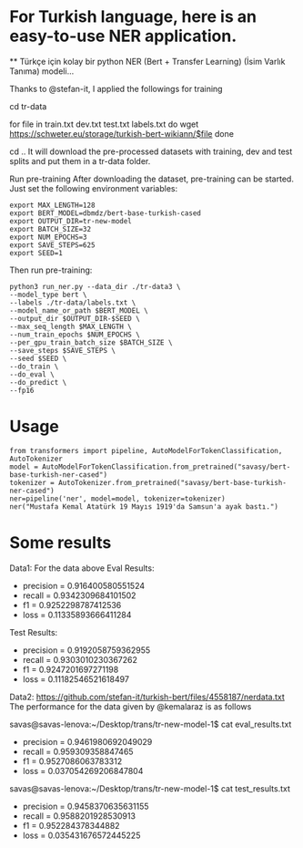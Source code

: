 
# For Turkish language, here is an easy-to-use NER application. 
 ** Türkçe için kolay bir python  NER (Bert + Transfer Learning)  (İsim Varlık Tanıma) modeli... 


Thanks to @stefan-it, I applied the followings for training


cd tr-data

for file in train.txt dev.txt test.txt labels.txt
do
  wget https://schweter.eu/storage/turkish-bert-wikiann/$file
done

cd ..
It will download the pre-processed datasets with training, dev and test splits and put them in a tr-data folder.

Run pre-training
After downloading the dataset, pre-training can be started. Just set the following environment variables:
```
export MAX_LENGTH=128
export BERT_MODEL=dbmdz/bert-base-turkish-cased 
export OUTPUT_DIR=tr-new-model
export BATCH_SIZE=32
export NUM_EPOCHS=3
export SAVE_STEPS=625
export SEED=1
```
Then run pre-training:
```
python3 run_ner.py --data_dir ./tr-data3 \
--model_type bert \
--labels ./tr-data/labels.txt \
--model_name_or_path $BERT_MODEL \
--output_dir $OUTPUT_DIR-$SEED \
--max_seq_length $MAX_LENGTH \
--num_train_epochs $NUM_EPOCHS \
--per_gpu_train_batch_size $BATCH_SIZE \
--save_steps $SAVE_STEPS \
--seed $SEED \
--do_train \
--do_eval \
--do_predict \
--fp16
```


# Usage

```
from transformers import pipeline, AutoModelForTokenClassification, AutoTokenizer
model = AutoModelForTokenClassification.from_pretrained("savasy/bert-base-turkish-ner-cased")
tokenizer = AutoTokenizer.from_pretrained("savasy/bert-base-turkish-ner-cased")
ner=pipeline('ner', model=model, tokenizer=tokenizer)
ner("Mustafa Kemal Atatürk 19 Mayıs 1919'da Samsun'a ayak bastı.")
```
# Some results
Data1:  For the data above
Eval Results:

* precision = 0.916400580551524
* recall = 0.9342309684101502
* f1 = 0.9252298787412536
* loss = 0.11335893666411284

Test Results:
* precision = 0.9192058759362955
* recall = 0.9303010230367262
* f1 = 0.9247201697271198
* loss = 0.11182546521618497



Data2:
https://github.com/stefan-it/turkish-bert/files/4558187/nerdata.txt
The performance for the data given by @kemalaraz is as follows

savas@savas-lenova:~/Desktop/trans/tr-new-model-1$ cat eval_results.txt
* precision = 0.9461980692049029
* recall = 0.959309358847465
* f1 = 0.9527086063783312
* loss = 0.037054269206847804

savas@savas-lenova:~/Desktop/trans/tr-new-model-1$ cat test_results.txt
* precision = 0.9458370635631155
* recall = 0.9588201928530913
* f1 = 0.952284378344882
* loss = 0.035431676572445225

